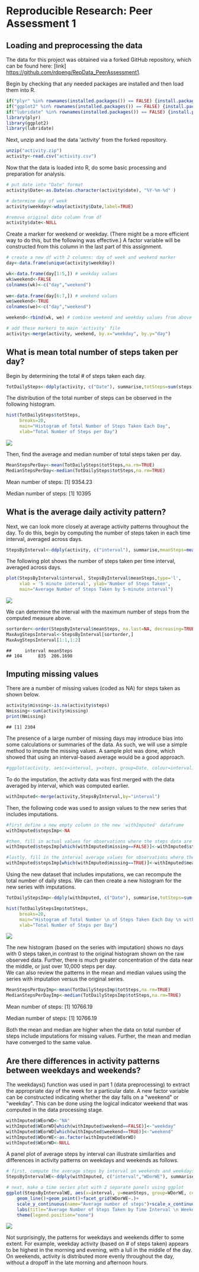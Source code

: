 # Reproducible Research: Peer Assessment 1


## Loading and preprocessing the data
The data for this project was obtained via a forked GitHub repository, which can be found here: 
[link] https://github.com/rdpeng/RepData_PeerAssessment1.  

Begin by checking that any needed packages are installed and then load them into R.  

```r
if("plyr" %in% rownames(installed.packages()) == FALSE) {install.packages("plyr")}
if("ggplot2" %in% rownames(installed.packages()) == FALSE) {install.packages("ggplot2")}
if("lubridate" %in% rownames(installed.packages()) == FALSE) {install.packages("lubridate")}
library(plyr)
library(ggplot2)
library(lubridate)
```

Next, unzip and load the data 'activity' from the forked repository.

```r
unzip("activity.zip")
activity<-read.csv("activity.csv")
```
  
Now that the data is loaded into R, do some basic processing and preparation for analysis.

```r
# put date into "Date" format
activity$Date<-as.Date(as.character(activity$date), "%Y-%m-%d" )

# determine day of week
activity$weekday<-wday(activity$Date,label=TRUE)

#remove original date column from df
activity$date<-NULL
```
  
Create a marker for weekend or weekday.  (There might be a more efficient way to do this, but the following was effective.)  A factor variable will be constructed from this column in the last part of this assignment.  

```r
# create a new df with 2 columns: day of week and weekend marker
day<-data.frame(unique(activity$weekday))

wk<-data.frame(day[1:5,]) # weekday values
wk$weekend<-FALSE
colnames(wk)<-c("day","weekend")
    
we<-data.frame(day[6:7,]) # weekend values
we$weekend<-TRUE
colnames(we)<-c("day","weekend")

weekend<-rbind(wk, we) # combine weekend and weekday values from above into a single df

# add these markers to main 'activity' file
activity<-merge(activity, weekend, by.x="weekday", by.y="day") 
```

  
    
    
## What is mean total number of steps taken per day?
Begin by determining the total # of steps taken each day.

```r
TotDailySteps<-ddply(activity, c("Date"), summarise,totSteps=sum(steps,na.rm=TRUE))
```

The distribution of the total number of steps can be observed in the following histogram.  

```r
hist(TotDailySteps$totSteps, 
     breaks=20,
     main="Histogram of Total Number of Steps Taken Each Day",
     xlab="Total Number of Steps per Day")
```

![](PA1_template_files/figure-html/Hist1TotSteps-1.png) 
  
Then, find the average and median number of total steps taken per day.

```r
MeanStepsPerDay<-mean(TotDailySteps$totSteps,na.rm=TRUE)
MedianStepsPerDay<-median(TotDailySteps$totSteps,na.rm=TRUE)
```
Mean number of steps:
[1] 9354.23
  
Median number of steps:
[1] 10395
  
  
## What is the average daily activity pattern?
Next, we can look more closely at average activity patterns throughout the day.  To do this, begin by computing the number of steps taken in each time interval, averaged across days.  

```r
StepsByInterval<-ddply(activity, c("interval"), summarise,meanSteps=mean(steps,na.rm=TRUE))
```
   
The following plot shows the number of steps taken per time interval, averaged across days.  

```r
plot(StepsByInterval$interval, StepsByInterval$meanSteps,type='l',
     xlab = '5 minute interval', ylab='Number of Steps Taken',
     main="Average Number of Steps Taken by 5-minute interval")
```

![](PA1_template_files/figure-html/AvgStepsByInterval-1.png) 
  
We can determine the interval with the maximum number of steps from the computed measure above.  

```r
sortorder<-order(StepsByInterval$meanSteps, na.last=NA, decreasing=TRUE)
MaxAvgStepsInterval<-StepsByInterval[sortorder,]
MaxAvgStepsInterval[1:1,1:2]
```

```
##     interval meanSteps
## 104      835  206.1698
```
  
## Imputing missing values
There are a number of missing values (coded as NA) for steps taken as shown below.

```r
activity$missing<-is.na(activity$steps)
Nmissing<-sum(activity$missing)
print(Nmissing)
```

```
## [1] 2304
```

The presence of a large number of missing days may introduce bias into some calculations or summaries of the data.  As such, we will use a simple method to impute the missing values.  A sample plot was done, which showed that using an interval-based average would be a good approach.  

```r
#ggplot(activity, aes(x=interval, y=steps, group=Date, colour=interval))+geom_line()+geom_point()
```
To do the imputation, the activity data was first merged with the data averaged by interval, which was computed earlier.

```r
withImputed<-merge(activity,StepsByInterval,by="interval")
```
Then, the following code was used to assign values to the new series that includes imputations.  

```r
#first define a new empty column in the new 'withImputed' dataframe
withImputed$stepsImp<-NA 

#then, fill in actual values for observations where the steps data are not missing
withImputed$stepsImp[which(withImputed$missing==FALSE)]<-withImputed$steps[which(withImputed$missing==FALSE)]

#lastly, fill in the interval average values for observations where the steps data were missing.
withImputed$stepsImp[which(withImputed$missing==TRUE)]<-withImputed$meanSteps[which(withImputed$missing==TRUE)]
```

Using the new dataset that includes imputations, we can recompute the total number of daily steps.  We can then create a new histogram for the new series with imputations.

```r
TotDailyStepsImp<-ddply(withImputed, c("Date"), summarise,totSteps=sum(stepsImp,na.rm=TRUE))

hist(TotDailyStepsImp$totSteps, 
     breaks=20,
     main="Histogram of Total Number \n of Steps Taken Each Day \n with Imputation for Missing Data",
     xlab="Total Number of Steps per Day")
```

![](PA1_template_files/figure-html/hist2wImputed-1.png) 
  
The new histogram (based on the series with imputation) shows no days with 0 steps taken,in contrast to the original histogram shown on the raw observed data. Further, there is much greater concentration of the data near the middle, or just over 10,000 steps per day.  
  We can also review the patterns in the mean and median values using the series with imputation versus the original series. 

```r
MeanStepsPerDayImp<-mean(TotDailyStepsImp$totSteps,na.rm=TRUE)
MedianStepsPerDayImp<-median(TotDailyStepsImp$totSteps,na.rm=TRUE)
```
Mean number of steps:
[1] 10766.19
  
Median number of steps:
[1] 10766.19
  
Both the mean and median are higher when the data on total number of steps include imputations for missing values.  Further, the mean and median have converged to the same value. 
  
  
## Are there differences in activity patterns between weekdays and weekends?  
The weekdays() function was used in part 1 (data preprocessing) to extract the appropriate day of the week for a particular date. A new factor variable can be constructed indicating whether the day falls on a "weekend" or "weekday".  This can be done using the logical indicator weekend that was computed in the data processing stage.

```r
withImputed$WEorWD<-"NA"
withImputed$WEorWD[which(withImputed$weekend==FALSE)]<-"weekday"
withImputed$WEorWD[which(withImputed$weekend==TRUE)]<-"weekend"
withImputed$WDorWE<-as.factor(withImputed$WEorWD)
withImputed$WEorWD<-NULL
```
A panel plot of average steps by interval can illustrate similarities and differences in activity patterns on weekdays and weekends as follows.  


```r
# first, compute the average steps by interval on weekends and weekdays.
StepsByIntervalWE<-ddply(withImputed, c("interval","WDorWE"), summarise,meanSteps=mean(stepsImp,na.rm=TRUE))

# next, make a time series plot with 2 separate panels using ggplot
ggplot(StepsByIntervalWE, aes(x=interval, y=meanSteps, group=WDorWE, colour=WDorWE))+
    geom_line()+geom_point()+facet_grid(WDorWE~.)+
    scale_y_continuous(name="Average number of steps")+scale_x_continuous(name="Interval")+
    labs(title="Average Number of Steps Taken by Time Interval \n Weekday vs. Weekend")+
    theme(legend.position="none")
```

![](PA1_template_files/figure-html/PanelPlot-1.png) 
  
Not surprisingly, the patterns for weekdays and weekends differ to some extent.  For example, weekday activity (based on # of steps taken) appears to be highest in the morning and evening, with a lull in the middle of the day.  On weekends, activity is distributed more evenly throughout the day, without a dropoff in the late morning and afternoon hours.






